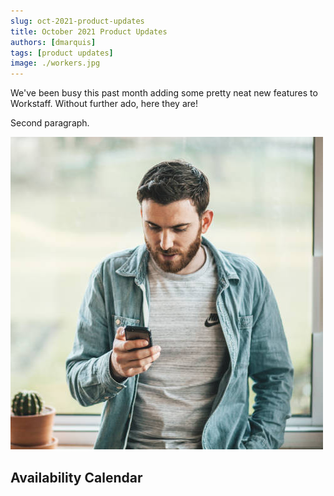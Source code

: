 ```yaml
---
slug: oct-2021-product-updates
title: October 2021 Product Updates
authors: [dmarquis]
tags: [product updates]
image: ./workers.jpg
---
```


We've been busy this past month adding some pretty neat new features to Workstaff. Without further ado, here they are!

Second paragraph.

<!--truncate-->
![Alt text](./workers.jpg "title")


## Availability Calendar

